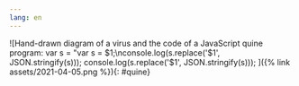 ```yaml
---
lang: en
---
```


![Hand-drawn diagram of a virus and the code of a JavaScript quine program: var s = "var s = $1;\nconsole.log(s.replace('$1', JSON.stringify(s))); console.log(s.replace('$1', JSON.stringify(s))); ]({% link assets/2021-04-05.png %}){: #quine}
